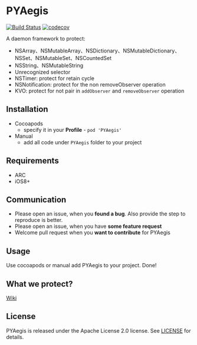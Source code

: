 # PYAegis
[![Build Status](https://travis-ci.com/Pluto-Y/PYAegis.svg?token=LaVCz9PJ9TzsasS9dizp&branch=master)](https://travis-ci.com/Pluto-Y/PYAegis)
[![codecov](https://codecov.io/gh/Pluto-Y/PYAegis/branch/master/graph/badge.svg?token=5yiHobxSI6)](https://codecov.io/gh/Pluto-Y/PYAegis)

A daemon framework to protect:
 - NSArray、NSMutableArray、NSDictionary、NSMutableDictionary、NSSet、NSMutableSet、NSCountedSet
 - NSString、NSMutableString
 - Unrecognized selector
 - NSTimer: protect for retain cycle
 - NSNotification: protect for the non removeObserver operation 
 - KVO: protect for not pair in `addObserver` and `removeObserver` operation

## Installation
- Cocoapods
  - specify it in your **Profile** - `pod 'PYAegis'`
- Manual
  - add all code under `PYAegis` folder to your project

## Requirements
- ARC
- iOS8+

## Communication
- Please open an issue, when you **found a bug**. Also provide the step to reproduce is better.
- Please open an issue, when you have **some feature request**
- Welcome pull request when you **want to contribute** for PYAegis

## Usage
Use cocoapods or manual add PYAegis to your project. Done!

## What we protect?
[Wiki](https://github.com/Pluto-Y/PYAegis/wiki/What-we-protect)

## License
PYAegis is released under the Apache License 2.0 license. See [LICENSE](https://github.com/Pluto-Y/PYAegis/blob/master/LICENSE) for details.
